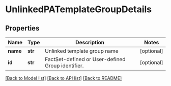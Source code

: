 # UnlinkedPATemplateGroupDetails


## Properties
Name | Type | Description | Notes
------------ | ------------- | ------------- | -------------
**name** | **str** | Unlinked template group name | [optional] 
**id** | **str** | FactSet-defined or User-defined Group identifier. | [optional] 

[[Back to Model list]](../README.md#documentation-for-models) [[Back to API list]](../README.md#documentation-for-api-endpoints) [[Back to README]](../README.md)


